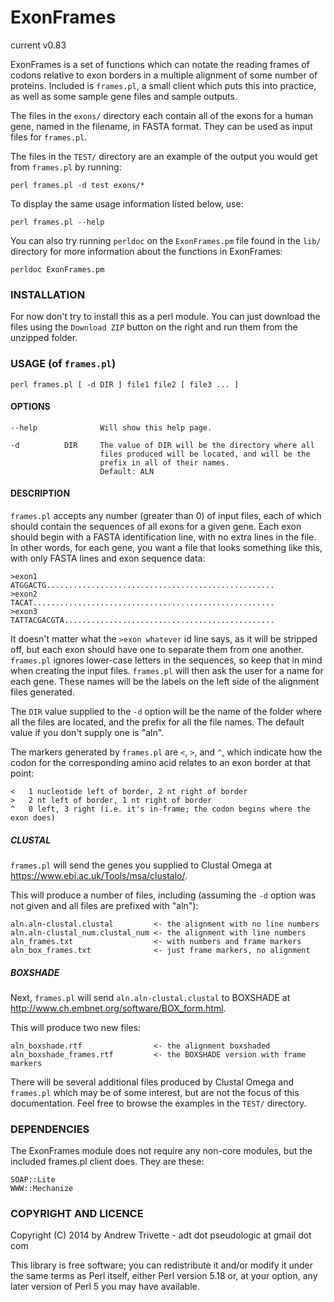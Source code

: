 ExonFrames
==========
current v0.83

ExonFrames is a set of functions which can notate the reading frames
of codons relative to exon borders in a multiple alignment of some number
of proteins. Included is `frames.pl`, a small client which puts this into
practice, as well as some sample gene files and sample outputs.

The files in the `exons/` directory each contain all of the exons for
a human gene, named in the filename, in FASTA format. They can be
used as input files for `frames.pl`.

The files in the `TEST/` directory are an example of the output you
would get from `frames.pl` by running:

    perl frames.pl -d test exons/*

To display the same usage information listed below, use:

    perl frames.pl --help

You can also try running `perldoc` on the `ExonFrames.pm` file found
in the `lib/` directory for more information about the functions in
ExonFrames:

    perldoc ExonFrames.pm

### INSTALLATION

For now don't try to install this as a perl module. You can just download
the files using the `Download ZIP` button on the right and run them from
the unzipped folder.

### USAGE (of `frames.pl`)

    perl frames.pl [ -d DIR ] file1 file2 [ file3 ... ]

#### OPTIONS

    --help              Will show this help page.

    -d          DIR     The value of DIR will be the directory where all
                        files produced will be located, and will be the
                        prefix in all of their names.
                        Default: ALN

#### DESCRIPTION

`frames.pl` accepts any number (greater than 0) of input files, each of which should contain the sequences of all exons for a given gene. Each exon should begin with a FASTA identification line, with no extra lines in the file. In other words, for each gene, you want a file that looks something like this, with only FASTA lines and exon sequence data:

    >exon1
    ATGGACTG...................................................
    >exon2
    TACAT......................................................
    >exon3
    TATTACGACGTA...............................................

It doesn't matter what the `>exon whatever` id line says, as it will be stripped off, but each exon should have one to separate them from one another. `frames.pl` ignores lower-case letters in the sequences, so keep that in mind when creating the input files. `frames.pl` will then ask the user for a name for each gene. These names will be the labels on the left side of the alignment files generated.

The `DIR` value supplied to the `-d` option will be the name of the folder where all the files are located, and the prefix for all the file names. The default value if you don't supply one is "aln".

The markers generated by `frames.pl` are `<`, `>`, and `^`, which indicate how the codon for the corresponding amino acid relates to an exon border at that point:

    <   1 nucleotide left of border, 2 nt right of border
    >   2 nt left of border, 1 nt right of border
    ^   0 left, 3 right (i.e. it's in-frame; the codon begins where the exon does)

##### CLUSTAL

`frames.pl` will send the genes you supplied to Clustal Omega at https://www.ebi.ac.uk/Tools/msa/clustalo/.

This will produce a number of files, including (assuming the `-d` option was not given and all files are prefixed with "aln"):

    aln.aln-clustal.clustal         <- the alignment with no line numbers
    aln.aln-clustal_num.clustal_num <- the alignment with line numbers
    aln_frames.txt                  <- with numbers and frame markers
    aln_box_frames.txt              <- just frame markers, no alignment

##### BOXSHADE

Next, `frames.pl` will send `aln.aln-clustal.clustal` to BOXSHADE at http://www.ch.embnet.org/software/BOX_form.html.

This will produce two new files:

    aln_boxshade.rtf                <- the alignment boxshaded
    aln_boxshade_frames.rtf         <- the BOXSHADE version with frame markers

There will be several additional files produced by Clustal Omega and `frames.pl` which may be of some interest, but are not the focus of this documentation. Feel free to browse the examples in the `TEST/` directory.

### DEPENDENCIES

The ExonFrames module does not require any non-core modules, but the included
frames.pl client does. They are these:

    SOAP::Lite
    WWW::Mechanize

### COPYRIGHT AND LICENCE

Copyright (C) 2014 by Andrew Trivette - adt dot pseudologic at gmail dot com

This library is free software; you can redistribute it and/or modify
it under the same terms as Perl itself, either Perl version 5.18 or,
at your option, any later version of Perl 5 you may have available.

